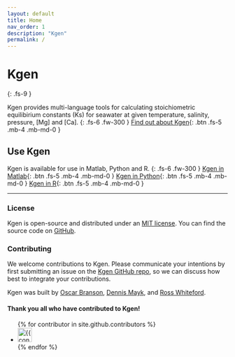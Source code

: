 ```yaml
---
layout: default
title: Home
nav_order: 1
description: "Kgen"
permalink: /
---
```


# Kgen
{: .fs-9 }

Kgen provides multi-language tools for calculating stoichiometric equilibirium constants (Ks) for seawater at given temperature, salinity, pressure, [Mg] and [Ca].
{: .fs-6 .fw-300 }
[Find out about Kgen](/Kgen/about){: .btn .fs-5 .mb-4 .mb-md-0 }

## Use Kgen

Kgen is available for use in Matlab, Python and R.
{: .fs-6 .fw-300 }
[Kgen in Matlab](/Kgen/use_kgen/matlab){: .btn .fs-5 .mb-4 .mb-md-0 } 
[Kgen in Python](/Kgen/use_kgen/python){: .btn .fs-5 .mb-4 .mb-md-0 }
[Kgen in R](/Kgen/use_kgen/r){: .btn .fs-5 .mb-4 .mb-md-0 }

---

### License

Kgen is open-source and distributed under an [MIT license](https://github.com/PalaeoCarb/Kgen/blob/main/LICENSE). You can find the source code on [GitHub](https://github.com/PalaeoCarb/Kgen).

### Contributing

We welcome contributions to Kgen. Please communicate your intentions by first submitting an issue on the [Kgen GitHub repo](https://github.com/PalaeoCarb/Kgen/issues/new), so we can discuss how best to integrate your contributions.

Kgen was built by [Oscar Branson](https://github.com/oscarbranson), [Dennis Mayk](https://github.com/dm807cam), and [Ross Whiteford](https://github.com/rossidae).

#### Thank you all who have contributed to Kgen!

<ul class="list-style-none">
{% for contributor in site.github.contributors %}
  <li class="d-inline-block mr-1">
     <a href="{{ contributor.html_url }}"><img src="{{ contributor.avatar_url }}" width="32" height="32" alt="{{ contributor.login }}"/></a>
  </li>
{% endfor %}
</ul>
